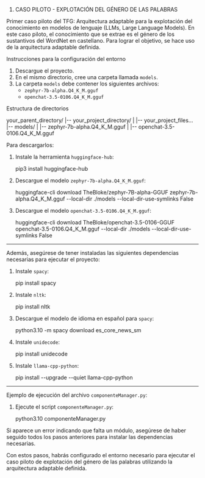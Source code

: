 1. CASO PILOTO - EXPLOTACIÓN DEL GÉNERO DE LAS PALABRAS

Primer caso piloto del TFG: Arquitectura adaptable para la explotación del conocimiento en modelos de lenguaje (LLMs, Large Language Models).
En este caso piloto, el conocimiento que se extrae es el género de los sustantivos del WordNet en castellano.
Para lograr el objetivo, se hace uso de la arquitectura adaptable definida.

Instrucciones para la configuración del entorno

1. Descargue el proyecto.
2. En el mismo directorio, cree una carpeta llamada `models`.
3. La carpeta `models` debe contener los siguientes archivos:
   - `zephyr-7b-alpha.Q4_K_M.gguf`
   - `openchat-3.5-0106.Q4_K_M.gguf`

Estructura de directorios

your_parent_directory/
|-- your_project_directory/
|   |-- your_project_files...
|-- models/
|   |-- zephyr-7b-alpha.Q4_K_M.gguf
|   |-- openchat-3.5-0106.Q4_K_M.gguf

Para descargarlos:

1. Instale la herramienta `huggingface-hub`:

   pip3 install huggingface-hub

2. Descargue el modelo `zephyr-7b-alpha.Q4_K_M.gguf`:

   huggingface-cli download TheBloke/zephyr-7B-alpha-GGUF zephyr-7b-alpha.Q4_K_M.gguf --local-dir ./models --local-dir-use-symlinks False

3. Descargue el modelo `openchat-3.5-0106.Q4_K_M.gguf`:

   huggingface-cli download TheBloke/openchat-3.5-0106-GGUF openchat-3.5-0106.Q4_K_M.gguf --local-dir ./models --local-dir-use-symlinks False

---

Además, asegúrese de tener instaladas las siguientes dependencias necesarias para ejecutar el proyecto:

1. Instale `spacy`:

   pip install spacy

2. Instale `nltk`:

   pip install nltk

3. Descargue el modelo de idioma en español para `spacy`:

   python3.10 -m spacy download es_core_news_sm

4. Instale `unidecode`:

   pip install unidecode

5. Instale `llama-cpp-python`:

   pip install --upgrade --quiet llama-cpp-python

---

Ejemplo de ejecución del archivo `componenteManager.py`:

1. Ejecute el script `componenteManager.py`:

   python3.10 componenteManager.py

Si aparece un error indicando que falta un módulo, asegúrese de haber seguido todos los pasos anteriores para instalar las dependencias necesarias.

Con estos pasos, habrás configurado el entorno necesario para ejecutar el caso piloto de explotación del género de las palabras utilizando la arquitectura adaptable definida.
